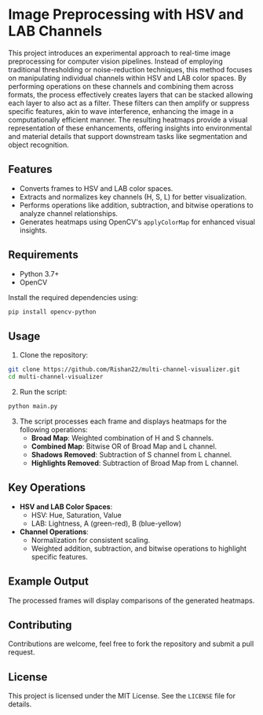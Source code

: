 # Image Preprocessing with HSV and LAB Channels

This project introduces an experimental approach to real-time image preprocessing for computer vision pipelines. Instead of employing traditional thresholding or noise-reduction techniques, this method focuses on manipulating individual channels within HSV and LAB color spaces. By performing operations on these channels and combining them across formats, the process effectively creates layers that can be stacked allowing each layer to also act as a filter. These filters can then amplify or suppress specific features, akin to wave interference, enhancing the image in a computationally efficient manner. The resulting heatmaps provide a visual representation of these enhancements, offering insights into environmental and material details that support downstream tasks like segmentation and object recognition.

## Features

- Converts frames to HSV and LAB color spaces.
- Extracts and normalizes key channels (H, S, L) for better visualization.
- Performs operations like addition, subtraction, and bitwise operations to analyze channel relationships.
- Generates heatmaps using OpenCV's `applyColorMap` for enhanced visual insights.

## Requirements

- Python 3.7+
- OpenCV

Install the required dependencies using:

```bash
pip install opencv-python
```

## Usage

1. Clone the repository:

```bash
git clone https://github.com/Rishan22/multi-channel-visualizer.git
cd multi-channel-visualizer
```

2. Run the script:

```bash
python main.py
```

3. The script processes each frame and displays heatmaps for the following operations:
   - **Broad Map**: Weighted combination of H and S channels.
   - **Combined Map**: Bitwise OR of Broad Map and L channel.
   - **Shadows Removed**: Subtraction of S channel from L channel.
   - **Highlights Removed**: Subtraction of Broad Map from L channel.


## Key Operations

- **HSV and LAB Color Spaces**:
  - HSV: Hue, Saturation, Value
  - LAB: Lightness, A (green-red), B (blue-yellow)
- **Channel Operations**:
  - Normalization for consistent scaling.
  - Weighted addition, subtraction, and bitwise operations to highlight specific features.

## Example Output

The processed frames will display comparisons of the generated heatmaps.

## Contributing

Contributions are welcome, feel free to fork the repository and submit a pull request.

## License

This project is licensed under the MIT License. See the `LICENSE` file for details.

